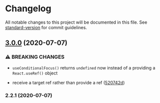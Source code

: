 # Changelog

All notable changes to this project will be documented in this file. See [standard-version](https://github.com/conventional-changelog/standard-version) for commit guidelines.

## [3.0.0](https://github.com/accessible-ui/use-conditional-focus/compare/v2.2.1...v3.0.0) (2020-07-07)


### ⚠ BREAKING CHANGES

* `useConditionalFocus()` returns `undefined` now instead of a providing a
`React.useRef()` object

* receive a target ref rather than provide a ref ([520742d](https://github.com/accessible-ui/use-conditional-focus/commit/520742d6cb4acd985f697aa813cb99276c6e9562))

### 2.2.1 (2020-07-07)
